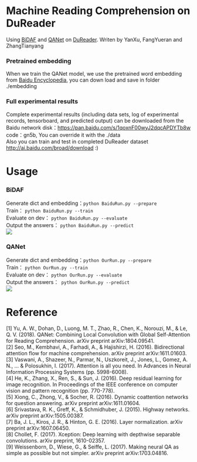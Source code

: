 # Machine Reading Comprehension on DuReader 

Using [BiDAF](https://github.com/allenai/bi-att-flow) and [QANet](https://github.com/NLPLearn/QANet) on [DuReader](https://github.com/baidu/DuReader). Writen by YanXu, FangYueran and ZhangTianyang<br>
### Pretrained embedding
When we train the QANet model, we use the pretrained word embedding from [Baidu Encyclopedia](
https://pan.baidu.com/s/1Rn7LtTH0n7SHyHPfjRHbkg), you can down load and save in folder ./embedding<br>
### Full experimental results
Complete experimental results (including data sets, log of experimental records, tensorboard, and predicted output) can be downloaded from the Baidu network disk：https://pan.baidu.com/s/1qoxnF00wyJ2dqcAPDYTb8w code：gn5b, You can override it with the ./data <br>
Also you can train and test in completed DuReader dataset http://ai.baidu.com/broad/download :)<br>
# Usage

### BiDAF<br>
Generate dict and embedding：`python BaiduRun.py --prepare`<br>
Train： `python BaiduRun.py --train `<br>
Evaluate on dev： `python BaiduRun.py --evaluate`<br>
Output the answers： `python BaiduRun.py --predict`<br>
![](https://img-blog.csdn.net/20181015145727446?watermark/2/text/aHR0cHM6Ly9ibG9nLmNzZG4ubmV0L3FxXzMyMTEzMTg5/font/5a6L5L2T/fontsize/400/fill/I0JBQkFCMA==/dissolve/70)
### QANet<br>
Generate dict and embedding：`python OurRun.py --prepare`<br>
Train： `python OurRun.py --train `<br>
Evaluate on dev： `python OurRun.py --evaluate`<br>
Output the answers：` python OurRun.py --predict`<br>
![](https://img-blog.csdn.net/20180815201736410?watermark/2/text/aHR0cHM6Ly9ibG9nLmNzZG4ubmV0L3FxXzM0NDk5MTMw/font/5a6L5L2T/fontsize/400/fill/I0JBQkFCMA==/dissolve/70)
# Reference
[1] Yu, A. W., Dohan, D., Luong, M. T., Zhao, R., Chen, K., Norouzi, M., & Le, Q. V. (2018). QANet: Combining Local Convolution with Global Self-Attention for Reading Comprehension. arXiv preprint arXiv:1804.09541.<br>
[2] Seo, M., Kembhavi, A., Farhadi, A., & Hajishirzi, H. (2016). Bidirectional attention flow for machine comprehension. arXiv preprint arXiv:1611.01603.<br>
[3] Vaswani, A., Shazeer, N., Parmar, N., Uszkoreit, J., Jones, L., Gomez, A. N., ... & Polosukhin, I. (2017). Attention is all you need. In Advances in Neural Information Processing Systems (pp. 5998-6008).<br>
[4] He, K., Zhang, X., Ren, S., & Sun, J. (2016). Deep residual learning for image recognition. In Proceedings of the IEEE conference on computer vision and pattern recognition (pp. 770-778).<br>
[5] Xiong, C., Zhong, V., & Socher, R. (2016). Dynamic coattention networks for question answering. arXiv preprint arXiv:1611.01604.<br>
[6] Srivastava, R. K., Greff, K., & Schmidhuber, J. (2015). Highway networks. arXiv preprint arXiv:1505.00387.<br>
[7] Ba, J. L., Kiros, J. R., & Hinton, G. E. (2016). Layer normalization. arXiv preprint arXiv:1607.06450.<br>
[8] Chollet, F. (2017). Xception: Deep learning with depthwise separable convolutions. arXiv preprint, 1610-02357.<br>
[9] Weissenborn, D., Wiese, G., & Seiffe, L. (2017). Making neural QA as simple as possible but not simpler. arXiv preprint arXiv:1703.04816.<br>



